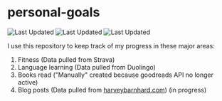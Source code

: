 # personal-goals
![Last Updated](https://img.shields.io/date/1624321511?color=FC4C02&label=Fitness%20Updated&logo=strava)
![Last Updated](https://img.shields.io/date/1624321511?color=7ac70c&label=Language%20Updated&logo=duolingo)
![Last Updated](https://img.shields.io/date/1624321511?color=e9e5cd&label=Books%20Updated&logo=goodreads)

I use this repository to keep track of my progress in these major areas:

1. Fitness (Data pulled from Strava)
2. Language learning (Data pulled from Duolingo)
3. Books read ("Manually" created because goodreads API no longer active)
4. Blog posts (Data pulled from [harveybarnhard.com](https://harveybarnhard.com)) (in progress)
